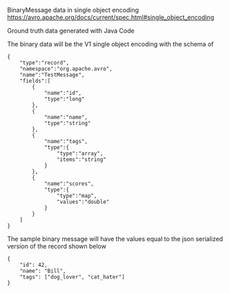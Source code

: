 BinaryMessage data in single object encoding https://avro.apache.org/docs/current/spec.html#single_object_encoding

Ground truth data generated with Java Code

The binary data will be the V1 single object encoding with the schema of
```
{
	"type":"record",
	"namespace":"org.apache.avro",
	"name":"TestMessage",
	"fields":[
		{
			"name":"id",
			"type":"long"
		},
		{
			"name":"name",
			"type":"string"
		},
		{
			"name":"tags",
			"type":{
				"type":"array",
				"items":"string"
			}
		},
		{
			"name":"scores",
			"type":{
				"type":"map",
				"values":"double"
			}
		}
	]
}
```

The sample binary message will have the values equal to the json serialized version of the record shown below
```
{
	"id": 42,
	"name": "Bill",
	"tags": ["dog_lover", "cat_hater"]
}
```

